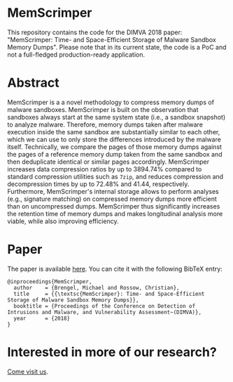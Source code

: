 # MemScrimper
This repository contains the code for the DIMVA 2018 paper: "MemScrimper: Time- and Space-Efficient Storage of Malware Sandbox Memory Dumps". Please note that in its current state, the code is a PoC and not a full-fledged production-ready application.

# Abstract
MemScrimper is a a novel methodology to compress memory dumps of malware sandboxes. MemScrimper is built on the observation that sandboxes always start at the same system state (i.e., a sandbox snapshot) to analyze malware. Therefore, memory dumps taken after malware execution inside the same sandbox are substantially similar to each other, which we can use to only store the differences introduced by the malware itself. Technically, we compare the pages of those memory dumps against the pages of a reference memory dump taken from the same sandbox and then deduplicate identical or similar pages accordingly. MemScrimper increases data compression ratios by up to 3894.74% compared to standard compression utilities such as `7zip`, and reduces compression and decompression times by up to 72.48% and 41.44, respectively. Furthermore, MemScrimper's internal storage allows to perform analyses (e.g., signature matching) on compressed memory dumps more efficient than on uncompressed dumps. MemScrimper thus significantly increases the retention time of memory dumps and makes longitudinal analysis more viable, while also improving efficiency.

# Paper
The paper is available [here](https://christian-rossow.de/publications/memscrimper-dimva2018.pdf). You can cite it with the following BibTeX entry:
```
@inproceedings{MemScrimper,
  author    = {Brengel, Michael and Rossow, Christian},
  title     = {{\textsc{MemScrimper}: Time- and Space-Efficient Storage of Malware Sandbox Memory Dumps}},
  booktitle = {Proceedings of the Conference on Detection of Intrusions and Malware, and Vulnerability Assessment~(DIMVA)},
  year      = {2018}
}
```

# Interested in more of our research?
[Come visit us](http://syssec.mmci.uni-saarland.de/).
